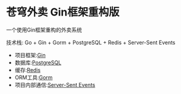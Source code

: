 # 苍穹外卖 Gin框架重构版

一个使用Gin框架重构的外卖系统

技术栈:
Go + Gin + Gorm + PostgreSQL + Redis + Server-Sent Events

+ 项目框架:[Gin](https://gin-gonic.com/)
+ 数据库:[PostgreSQL](https://www.postgresql.org/)
+ 缓存:[Redis](https://redis.io/)
+ ORM工具:[Gorm](https://gorm.io/zh_CN/)
+ 项目内部通信:[Server-Sent Events](https://en.wikipedia.org/wiki/Server-sent_events)